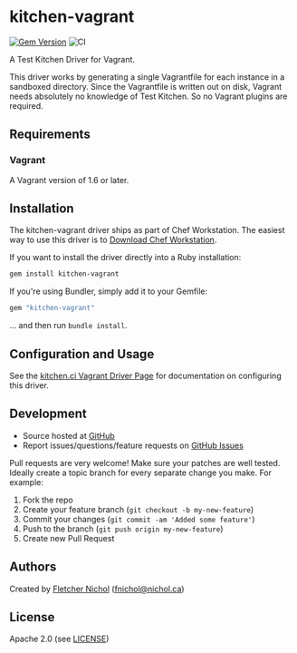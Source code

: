 # kitchen-vagrant

[![Gem Version](https://badge.fury.io/rb/kitchen-vagrant.svg)](http://badge.fury.io/rb/kitchen-vagrant)
![CI](https://github.com/test-kitchen/kitchen-vagrant/workflows/CI/badge.svg?branch=master)

A Test Kitchen Driver for Vagrant.

This driver works by generating a single Vagrantfile for each instance in a
sandboxed directory. Since the Vagrantfile is written out on disk, Vagrant
needs absolutely no knowledge of Test Kitchen. So no Vagrant plugins are
required.

## Requirements

### Vagrant

A Vagrant version of 1.6 or later.

## Installation

The kitchen-vagrant driver ships as part of Chef Workstation. The easiest way to use this driver is to [Download Chef Workstation](https://www.chef.io/downloads/tools/workstation).

If you want to install the driver directly into a Ruby installation:

```sh
gem install kitchen-vagrant
```

If you're using Bundler, simply add it to your Gemfile:

```ruby
gem "kitchen-vagrant"
```

... and then run `bundle install`.

## Configuration and Usage

See the [kitchen.ci Vagrant Driver Page](https://kitchen.ci/docs/drivers/vagrant/) for documentation on configuring this driver.

## Development

* Source hosted at [GitHub][repo]
* Report issues/questions/feature requests on [GitHub Issues][issues]

Pull requests are very welcome! Make sure your patches are well tested.
Ideally create a topic branch for every separate change you make. For
example:

1. Fork the repo
2. Create your feature branch (`git checkout -b my-new-feature`)
3. Commit your changes (`git commit -am 'Added some feature'`)
4. Push to the branch (`git push origin my-new-feature`)
5. Create new Pull Request

## Authors

Created by [Fletcher Nichol][author] (<fnichol@nichol.ca>)

## License

Apache 2.0 (see [LICENSE][license])


[author]:           https://github.com/test-kitchen
[issues]:           https://github.com/test-kitchen/kitchen-vagrant/issues
[license]:          https://github.com/test-kitchen/kitchen-vagrant/blob/master/LICENSE
[repo]:             https://github.com/test-kitchen/kitchen-vagrant
